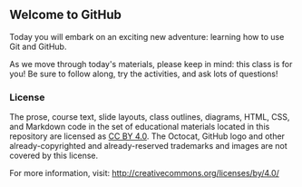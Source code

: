 ## Welcome to GitHub

Today you will embark on an exciting new adventure: learning how to use Git and GitHub.

As we move through today's materials, please keep in mind: this class is for you! Be sure to follow along, try the activities, and ask lots of questions!

### License

The prose, course text, slide layouts, class outlines, diagrams, HTML, CSS, and Markdown code in the set of educational materials located in this repository are licensed as [CC BY 4.0](http://creativecommons.org/licenses/by/4.0/legalcode). The Octocat, GitHub logo and other already-copyrighted and already-reserved trademarks and images are not covered by this license.

For more information, visit: <http://creativecommons.org/licenses/by/4.0/>

